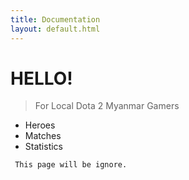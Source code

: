 ```yaml
---
title: Documentation
layout: default.html
---
```


# HELLO!

> For Local Dota 2 Myanmar Gamers

- Heroes
- Matches
- Statistics


```
 This page will be ignore.
```